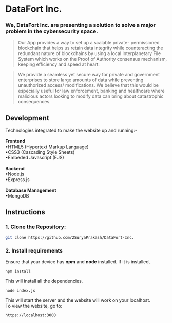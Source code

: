 # DataFort Inc.
### We, DataFort Inc. are  presenting a solution to solve a major problem in the cybersecurity space.
>Our App provides a way to set up a scalable private- permissioned blockchain that helps us retain data integrity while counteracting the redundant nature of blockchains by using a local Interplanetary File System which works on the Proof of Authority consensus mechanism, keeping efficiency and speed at heart.

>We provide a seamless yet secure way for private and government enterprises to store large amounts of data while preventing unauthorized access/ modifications. We believe that this would be especially useful for law enforcement, banking and healthcare where malicious actors looking to modify data can bring about catastrophic consequences.

## Development
Technologies integrated to make the website up and running:-<br/>
<br/>
**Frontend**<br/>
•HTML5 (Hypertext Markup Language)<br/>
•CSS3 (Cascading Style Sheets)<br/>
•Embeded Javascript (EJS)<br/>
<br/>
**Backend**<br/>
•Node.js<br/>
•Express.js<br/>
<br/>
**Database Management**<br/>
•MongoDB<br/>

## Instructions
### 1.	Clone the Repository:
```bash
git clone https://github.com/2SuryaPrakash/DataFort-Inc.
```
### 2. Install requirements
Ensure that your device has **npm** and **node** installed.
If it is installed,
```bash
npm install
```
This will install all the dependencies.
```bash
node index.js
```
This will start the server and the website will work on your localhost.<br/>
To view the website, go to:
```
https://localhost:3000

```


